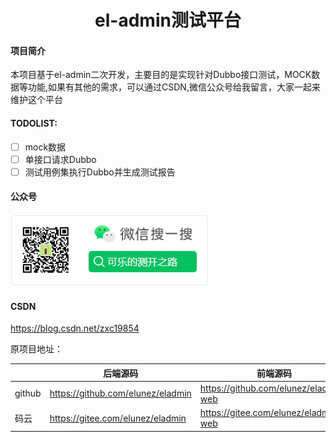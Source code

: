 <h1 style="text-align: center">el-admin测试平台</h1>
<div style="text-align: center">

</div>

#### 项目简介

本项目基于el-admin二次开发，主要目的是实现针对Dubbo接口测试，MOCK数据等功能,如果有其他的需求，可以通过CSDN,微信公众号给我留言，大家一起来维护这个平台
#### TODOLIST:
- [ ] mock数据
- [ ] 单接口请求Dubbo
- [ ] 测试用例集执行Dubbo并生成测试报告

#### 公众号
![wechat](sql/wx.png)
#### CSDN
https://blog.csdn.net/zxc19854


原项目地址：

|     |   后端源码  |   前端源码  |
|---  |--- | --- |
|  github   |  https://github.com/elunez/eladmin   |  https://github.com/elunez/eladmin-web   |
|  码云   |  https://gitee.com/elunez/eladmin   |  https://gitee.com/elunez/eladmin-web   |

